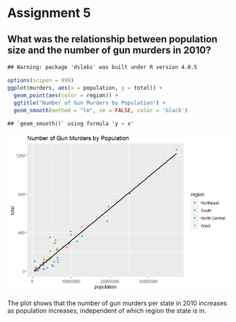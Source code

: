 Assignment 5
================

## What was the relationship between population size and the number of gun murders in 2010?

    ## Warning: package 'dslabs' was built under R version 4.0.5

``` r
options(scipen = 999)
ggplot(murders, aes(x = population, y = total)) +
  geom_point(aes(color = region)) + 
  ggtitle("Number of Gun Murders by Population") +
  geom_smooth(method = "lm", se = FALSE, color = 'black')
```

    ## `geom_smooth()` using formula 'y ~ x'

![](assignment-5_files/figure-gfm/unnamed-chunk-2-1.png)<!-- -->

The plot shows that the number of gun murders per state in 2010
increases as population increases, independent of which region the state
is in.

  

  

  

  
